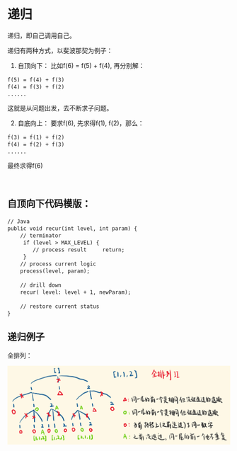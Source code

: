 # 递归
递归，即自己调用自己。

递归有两种方式，以斐波那契为例子：

1. 自顶向下： 比如f(6) = f(5) + f(4), 再分别解：
```
f(5) = f(4) + f(3)
f(4) = f(3) + f(2)
......
```
这就是从问题出发，去不断求子问题。

2. 自底向上： 要求f(6), 先求得f(1), f(2)，那么：
```
f(3) = f(1) + f(2)
f(4) = f(2) + f(3)
......
```
最终求得f(6)

<br>

## 自顶向下代码模版：
```
// Java
public void recur(int level, int param) {   
	// terminator  
	 if (level > MAX_LEVEL) {     
		// process result     return;  
	 }  
	// process current logic   
	process(level, param);  
	
	// drill down   
	recur( level: level + 1, newParam);   
	
	// restore current status 
}
```


## 递归例子
全排列：

<img src="./assets/全排列.png" />